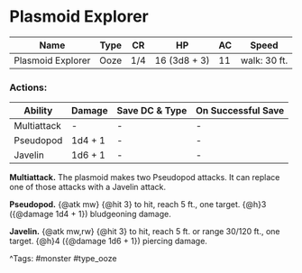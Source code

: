 # Plasmoid Explorer

| Name | Type | CR | HP | AC | Speed |
|------|------|----|----|----|-------|
| Plasmoid Explorer | Ooze | 1/4 | 16 (3d8 + 3) | 11 | walk: 30 ft. |

### Actions:

| Ability | Damage | Save DC & Type | On Successful Save |
|---------|--------|----------------|--------------------|
| Multiattack | - | - | - |
| Pseudopod | 1d4 + 1 | - | - |
| Javelin | 1d6 + 1 | - | - |


**Multiattack.** The plasmoid makes two Pseudopod attacks. It can replace one of those attacks with a Javelin attack.

**Pseudopod.** {@atk mw} {@hit 3} to hit, reach 5 ft., one target. {@h}3 ({@damage 1d4 + 1}) bludgeoning damage.

**Javelin.** {@atk mw,rw} {@hit 3} to hit, reach 5 ft. or range 30/120 ft., one target. {@h}4 ({@damage 1d6 + 1}) piercing damage.

^Tags: #monster #type_ooze